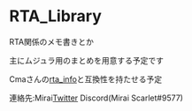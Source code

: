 # RTA_Library
RTA関係のメモ書きとか 

主にムジュラ用のまとめを用意する予定です

Cmaさんの[rta_info](https://github.com/cma2819/rta_info)と互換性を持たせる予定

連絡先:Mirai[Twitter](https://twitter.com/OverFire_Extra) Discord(Mirai Scarlet#9577)
